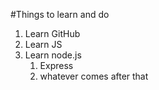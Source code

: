 #Things to learn and do

1. Learn GitHub
2. Learn JS
3. Learn node.js
   1. Express
   2. whatever comes after that
